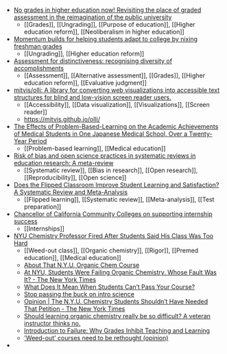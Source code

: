 - [No grades in higher education now! Revisiting the place of graded assessment in the reimagination of the public university](https://www.tandfonline.com/doi/abs/10.1080/03075079.2015.1092131?journalCode=cshe20)
	- [[Grades]], [[Ungrading]], [[Purpose of education]], [[Higher education reform]], [[Neoliberalism in higher education]]
- [Momentum builds for helping students adapt to college by nixing freshman grades](https://hechingerreport.org/momentum-builds-for-helping-students-adapt-to-college-by-nixing-freshman-grades/)
	- [[Ungrading]], [[Higher education reform]]
- [Assessment for distinctiveness: recognising diversity of accomplishments](https://www.tandfonline.com/doi/full/10.1080/03075079.2019.1689385)
	- [[Assessment]], [[Alternative assessment]], [[Grades]], [[Higher education reform]], [[Evaluative judgment]]
- [mitvis/olli: A library for converting web visualizations into accessible text structures for blind and low-vision screen reader users.](https://github.com/mitvis/olli)
	- [[Accessibility]], [[Data visualization]], [[Visualizations]], [[Screen reader]]
	- https://mitvis.github.io/olli/
- [The Effects of Problem-Based-Learning on the Academic Achievements of Medical Students in One Japanese Medical School, Over a Twenty-Year Period](https://www.sciencedirect.com/science/article/pii/S2452301116300037)
	- [[Problem-based learning]], [[Medical education]]
- [Risk of bias and open science practices in systematic reviews in education research: A meta-review](https://psyarxiv.com/5xumg/)
	- [[Systematic review]], [[Bias in research]], [[Open research]], [[Reproducibility]], [[Open science]]
- [Does the Flipped Classroom Improve Student Learning and Satisfaction? A Systematic Review and Meta-Analysis](https://journals.sagepub.com/doi/full/10.1177/2332858419870489)
	- [[Flipped learning]], [[Systematic review]], [[Meta-analysis]], [[Test preparation]]
- [Chancellor of California Community Colleges on supporting internship success](https://www.insidehighered.com/news/2022/10/04/chancellor-california-community-colleges-supporting-internship-success#.YzxaLBrJ6zs.twitter)
	- [[Internships]]
- [NYU Chemistry Professor Fired After Students Said His Class Was Too Hard](https://reason.com/2022/10/03/maitland-jones-jr-organic-chemistry-nyu-fired/)
	- [[Weed-out class]], [[Organic chemistry]], [[Rigor]], [[Premed education]], [[Medical education]]
	- [About That N.Y.U. Organic Chem Course](https://www.insidehighered.com/blogs/just-visiting/about-nyu-organic-chem-course)
	- [At NYU, Students Were Failing Organic Chemistry. Whose Fault Was It? - The New York Times](https://www.nytimes.com/2022/10/03/us/nyu-organic-chemistry-petition.html?unlocked_article_code=MYtQGtngdLng4DOg5UqbKzBlGNli-W0YweGUrKI-qYLjmPTTB-44jvCakH9NIxmmTGC7xxrcRnAdZXeCPozWWVPszorX1wBrIugqKLOKOMxIYr2B3be3hebFPzUP50ZLmb4z2-Ty7YD3zKOkq8S89t_7vUiP9oONhqrqQGNDBEE2AKImSsNJTyMcwPEVRcDN5X7vwhWv7bA0gTrjci4VJqpbVjwE-14HPKg7qkjul48xDadTfyO9hnu_HxwFfVdxCaCpZjHMSuSMNYR0buJUm3WJ-TD5skOjeToGTbkbfJouBPygn8jhnFNutGz8lCcUiG558Q405c-2IfzKik5nVFU6Fw&smid=share-url)
	- [What Does It Mean When Students Can’t Pass Your Course?](https://www.chronicle.com/article/what-does-it-mean-when-students-cant-pass-your-course)
	- [Stop passing the buck on intro science](https://www.science.org/doi/10.1126/science.adf2231)
	- [Opinion | The N.Y.U. Chemistry Students Shouldn’t Have Needed That Petition - The New York Times](https://www.nytimes.com/2022/10/07/opinion/nyu-professor-fired-maitland-jones.html?smid=tw-share)
	- [Should learning organic chemistry really be so difficult? A veteran instructor thinks no.](https://slate.com/human-interest/2022/10/does-organic-chemistry-need-to-be-hard.html)
	- [Introduction to Failure: Why Grades Inhibit Teaching and Learning](https://radicalscholarship.com/2022/10/07/introduction-to-failure-why-grades-inhibit-teaching-and-learning/)
	- ['Weed-out' courses need to be rethought (opinion)](https://www.insidehighered.com/views/2022/10/11/weed-out-courses-need-be-rethought-opinion)
-